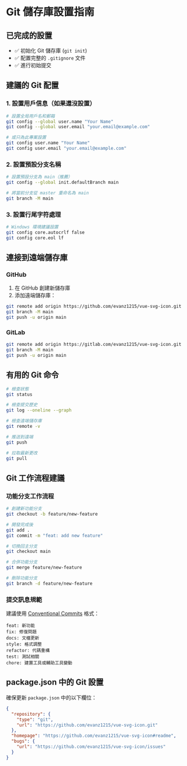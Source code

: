 # Git 儲存庫設置指南

## 已完成的設置

- ✅ 初始化 Git 儲存庫 (`git init`)
- ✅ 配置完整的 `.gitignore` 文件
- ✅ 進行初始提交

## 建議的 Git 配置

### 1. 設置用戶信息（如果還沒設置）

```bash
# 設置全局用戶名和郵箱
git config --global user.name "Your Name"
git config --global user.email "your.email@example.com"

# 或只為此專案設置
git config user.name "Your Name"
git config user.email "your.email@example.com"
```

### 2. 設置預設分支名稱

```bash
# 設置預設分支為 main（推薦）
git config --global init.defaultBranch main

# 將當前分支從 master 重命名為 main
git branch -M main
```

### 3. 設置行尾字符處理

```bash
# Windows 環境建議設置
git config core.autocrlf false
git config core.eol lf
```

## 連接到遠端儲存庫

### GitHub

1. 在 GitHub 創建新儲存庫
2. 添加遠端儲存庫：

```bash
git remote add origin https://github.com/evanz1215/vue-svg-icon.git
git branch -M main
git push -u origin main
```

### GitLab

```bash
git remote add origin https://gitlab.com/evanz1215/vue-svg-icon.git
git branch -M main
git push -u origin main
```

## 有用的 Git 命令

```bash
# 檢查狀態
git status

# 檢查提交歷史
git log --oneline --graph

# 檢查遠端儲存庫
git remote -v

# 推送到遠端
git push

# 拉取最新更改
git pull
```

## Git 工作流程建議

### 功能分支工作流程

```bash
# 創建新功能分支
git checkout -b feature/new-feature

# 開發完成後
git add .
git commit -m "feat: add new feature"

# 切換回主分支
git checkout main

# 合併功能分支
git merge feature/new-feature

# 刪除功能分支
git branch -d feature/new-feature
```

### 提交訊息規範

建議使用 [Conventional Commits](https://www.conventionalcommits.org/) 格式：

```
feat: 新功能
fix: 修復問題
docs: 文檔更新
style: 格式調整
refactor: 代碼重構
test: 測試相關
chore: 建置工具或輔助工具變動
```

## package.json 中的 Git 設置

確保更新 `package.json` 中的以下欄位：

```json
{
  "repository": {
    "type": "git",
    "url": "https://github.com/evanz1215/vue-svg-icon.git"
  },
  "homepage": "https://github.com/evanz1215/vue-svg-icon#readme",
  "bugs": {
    "url": "https://github.com/evanz1215/vue-svg-icon/issues"
  }
}
```
